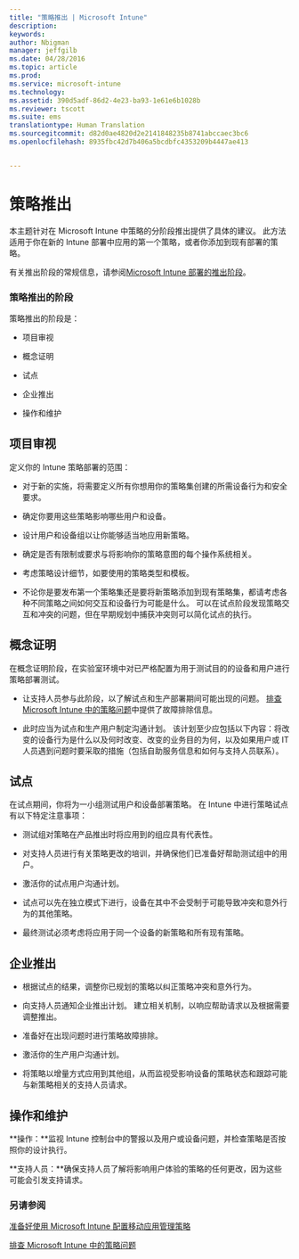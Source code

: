 ```yaml
---
title: "策略推出 | Microsoft Intune"
description: 
keywords: 
author: Nbigman
manager: jeffgilb
ms.date: 04/28/2016
ms.topic: article
ms.prod: 
ms.service: microsoft-intune
ms.technology: 
ms.assetid: 390d5adf-86d2-4e23-ba93-1e61e6b1028b
ms.reviewer: tscott
ms.suite: ems
translationtype: Human Translation
ms.sourcegitcommit: d82d0ae4820d2e2141848235b8741abccaec3bc6
ms.openlocfilehash: 8935fbc42d7b406a5bcdbfc4353209b4447ae413


---
```


# 策略推出
本主题针对在 Microsoft Intune 中策略的分阶段推出提供了具体的建议。 此方法适用于你在新的 Intune 部署中应用的第一个策略，或者你添加到现有部署的策略。

有关推出阶段的常规信息，请参阅[Microsoft Intune 部署的推出阶段](rollout-phases-for-microsoft-intune-deployment.md)。

### 策略推出的阶段
策略推出的阶段是：

-   项目审视

-   概念证明

-   试点

-   企业推出

-   操作和维护

## 项目审视
定义你的 Intune 策略部署的范围：

-   对于新的实施，将需要定义所有你想用你的策略集创建的所需设备行为和安全要求。

-   确定你要用这些策略影响哪些用户和设备。

-   设计用户和设备组以让你能够适当地应用新策略。

-   确定是否有限制或要求与将影响你的策略意图的每个操作系统相关。

-   考虑策略设计细节，如要使用的策略类型和模板。

-   不论你是要发布第一个策略集还是要将新策略添加到现有策略集，都请考虑各种不同策略之间如何交互和设备行为可能是什么。 可以在试点阶段发现策略交互和冲突的问题，但在早期规划中捕获冲突则可以简化试点的执行。

## 概念证明
在概念证明阶段，在实验室环境中对已严格配置为用于测试目的的设备和用户进行策略部署测试。

-   让支持人员参与此阶段，以了解试点和生产部署期间可能出现的问题。 [排查 Microsoft Intune 中的策略问题](/intune/troubleshoot/troubleshoot-policies-in-microsoft-intune)中提供了故障排除信息。

-   此时应当为试点和生产用户制定沟通计划。 该计划至少应包括以下内容：将改变的设备行为是什么以及何时改变、改变的业务目的为何，以及如果用户或 IT 人员遇到问题时要采取的措施（包括自助服务信息和如何与支持人员联系）。

## 试点
在试点期间，你将为一小组测试用户和设备部署策略。 在 Intune 中进行策略试点有以下特定注意事项：

-   测试组对策略在产品推出时将应用到的组应具有代表性。

-   对支持人员进行有关策略更改的培训，并确保他们已准备好帮助测试组中的用户。

-   激活你的试点用户沟通计划。

-   试点可以先在独立模式下进行，设备在其中不会受制于可能导致冲突和意外行为的其他策略。

-   最终测试必须考虑将应用于同一个设备的新策略和所有现有策略。

## 企业推出

-   根据试点的结果，调整你已规划的策略以纠正策略冲突和意外行为。

-   向支持人员通知企业推出计划。 建立相关机制，以响应帮助请求以及根据需要调整推出。

-   准备好在出现问题时进行策略故障排除。

-   激活你的生产用户沟通计划。

-   将策略以增量方式应用到其他组，从而监视受影响设备的策略状态和跟踪可能与新策略相关的支持人员请求。

## 操作和维护
**操作：**监视 Intune 控制台中的警报以及用户或设备问题，并检查策略是否按照你的设计执行。

**支持人员：**确保支持人员了解将影响用户体验的策略的任何更改，因为这些可能会引发支持请求。


### 另请参阅
[准备好使用 Microsoft Intune 配置移动应用管理策略](/intune/deploy-use/get-ready-to-configure-mobile-app-management-policies-with-microsoft-intune)

[排查 Microsoft Intune 中的策略问题](/intune/troubleshoot/troubleshoot-policies-in-microsoft-intune)



<!--HONumber=Jun16_HO4-->


